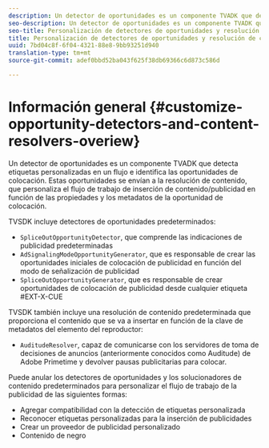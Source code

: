 ```yaml
---
description: Un detector de oportunidades es un componente TVADK que detecta etiquetas personalizadas en un flujo e identifica las oportunidades de colocación. Estas oportunidades se envían a la resolución de contenido, que personaliza el flujo de trabajo de inserción de contenido/publicidad en función de las propiedades y los metadatos de la oportunidad de colocación.
seo-description: Un detector de oportunidades es un componente TVADK que detecta etiquetas personalizadas en un flujo e identifica las oportunidades de colocación. Estas oportunidades se envían a la resolución de contenido, que personaliza el flujo de trabajo de inserción de contenido/publicidad en función de las propiedades y los metadatos de la oportunidad de colocación.
seo-title: Personalización de detectores de oportunidades y resolución de contenido
title: Personalización de detectores de oportunidades y resolución de contenido
uuid: 7bd04c8f-6f04-4321-88e8-9bb93251d940
translation-type: tm+mt
source-git-commit: adef0bbd52ba043f625f38db69366c6d873c586d

---
```



# Información general {#customize-opportunity-detectors-and-content-resolvers-overiew}

Un detector de oportunidades es un componente TVADK que detecta etiquetas personalizadas en un flujo e identifica las oportunidades de colocación. Estas oportunidades se envían a la resolución de contenido, que personaliza el flujo de trabajo de inserción de contenido/publicidad en función de las propiedades y los metadatos de la oportunidad de colocación.

TVSDK incluye detectores de oportunidades predeterminados:

* `SpliceOutOpportunityDetector`, que comprende las indicaciones de publicidad predeterminadas
* `AdSignalingModeOpportunityGenerator`, que es responsable de crear las oportunidades iniciales de colocación de publicidad en función del modo de señalización de publicidad
* `SpliceOutOpportunityGenerator`, que es responsable de crear oportunidades de colocación de publicidad desde cualquier etiqueta #EXT-X-CUE

TVSDK también incluye una resolución de contenido predeterminada que proporciona el contenido que se va a insertar en función de la clave de metadatos del elemento del reproductor:

* `AuditudeResolver`, capaz de comunicarse con los servidores de toma de decisiones de anuncios (anteriormente conocidos como Auditude) de Adobe Primetime y devolver pausas publicitarias para colocar.

Puede anular los detectores de oportunidades y los solucionadores de contenido predeterminados para personalizar el flujo de trabajo de la publicidad de las siguientes formas:

* Agregar compatibilidad con la detección de etiquetas personalizada
* Reconocer etiquetas personalizadas para la inserción de publicidades
* Crear un proveedor de publicidad personalizado
* Contenido de negro

